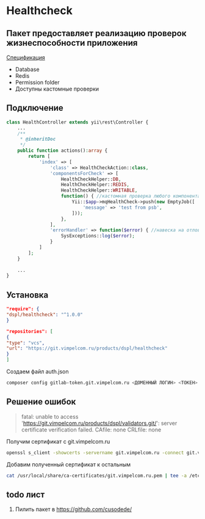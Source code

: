 # Healthсheck

## Пакет предоставляет реализацию проверок жизнеспособности приложения

[Спецификация](https://confluence.veon.com/pages/viewpage.action?pageId=173167558)

- Database
- Redis
- Permission folder
- Доступны кастомные проверки

## Подключение

```php
class HealthController extends yii\rest\Controller {
    ...
	/**
	 * @inheritDoc
	 */
	public function actions():array {
		return [
			'index' => [
				'class' => HealthCheckAction::class,
				'componentsForCheck' => [
					HealthCheckHelper::DB,
					HealthCheckHelper::REDIS,
					HealthCheckHelper::WRITABLE,
					function() { //кастомная проверка любого компонента системы
                        Yii::$app->mqHealthCheck->push(new EmptyJob([
                            'message' => 'test from psb',
                        ]));
                    },
				],
				'errorHandler' => function($error) { //навеска на отлов ошибок
                    SysExceptions::log($error);
                }
			]
		];
	}
	
	...
}
```

## Установка

```json
"require": {
"dspl/healthcheck": "^1.0.0"
}
```

```json
"repositories": [
{
"type": "vcs",
"url": "https://git.vimpelcom.ru/products/dspl/healthcheck"
}
]
```

Создаем файл auth.json

```bash
composer config gitlab-token.git.vimpelcom.ru <ДОМЕННЫЙ ЛОГИН> <ТОКЕН>
```

## Решение ошибок

> fatal: unable to access 'https://git.vimpelcom.ru/products/dspl/validators.git/': server certificate verification
> failed. CAfile: none CRLfile: none

Получим сертификат с git.vimpelcom.ru

```bash
openssl s_client -showcerts -servername git.vimpelcom.ru -connect git.vimpelcom.ru:443 </dev/null 2>/dev/null | sed -n -e '/BEGIN\ CERTIFICATE/,/END\ CERTIFICATE/ p'  > /usr/local/share/ca-certificates/git.vimpelcom.ru.pem
```

Добавим полученный сертификат к остальным

```bash
cat /usr/local/share/ca-certificates/git.vimpelcom.ru.pem | tee -a /etc/ssl/certs/ca-certificates.crt
```

## todo лист

1) Пилить пакет в https://github.com/cusodede/
